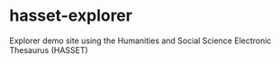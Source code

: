 # hasset-explorer
Explorer demo site using the Humanities and Social Science Electronic Thesaurus (HASSET)
